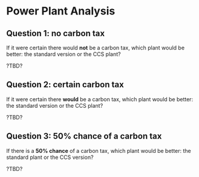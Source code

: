 # Power Plant Analysis

## Question 1: no carbon tax

If it were certain there would **not** be a carbon tax, which plant would be better: the standard version or the CCS plant?

?TBD?

## Question 2: certain carbon tax

If it were certain there **would** be a carbon tax, which plant would be better: the standard version or the CCS plant?

?TBD?

## Question 3: 50% chance of a carbon tax

If there is a **50% chance** of a carbon tax, which plant would be better: the standard plant or the CCS version?

?TBD?
